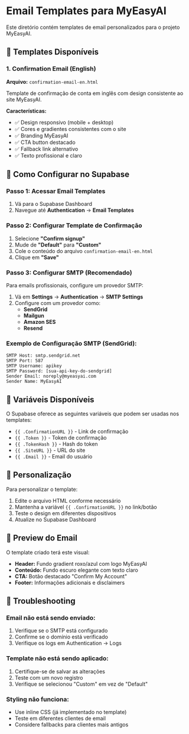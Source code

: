 # Email Templates para MyEasyAI

Este diretório contém templates de email personalizados para o projeto MyEasyAI.

## 📧 Templates Disponíveis

### 1. Confirmation Email (English)
**Arquivo:** `confirmation-email-en.html`

Template de confirmação de conta em inglês com design consistente ao site MyEasyAI.

**Características:**
- ✅ Design responsivo (mobile + desktop)
- ✅ Cores e gradientes consistentes com o site
- ✅ Branding MyEasyAI
- ✅ CTA button destacado
- ✅ Fallback link alternativo
- ✅ Texto profissional e claro

## 🚀 Como Configurar no Supabase

### Passo 1: Acessar Email Templates
1. Vá para o Supabase Dashboard
2. Navegue até **Authentication** → **Email Templates**

### Passo 2: Configurar Template de Confirmação
1. Selecione **"Confirm signup"**
2. Mude de **"Default"** para **"Custom"**
3. Cole o conteúdo do arquivo `confirmation-email-en.html`
4. Clique em **"Save"**

### Passo 3: Configurar SMTP (Recomendado)
Para emails profissionais, configure um provedor SMTP:

1. Vá em **Settings** → **Authentication** → **SMTP Settings**
2. Configure com um provedor como:
   - **SendGrid**
   - **Mailgun** 
   - **Amazon SES**
   - **Resend**

### Exemplo de Configuração SMTP (SendGrid):
```
SMTP Host: smtp.sendgrid.net
SMTP Port: 587
SMTP Username: apikey
SMTP Password: [sua-api-key-do-sendgrid]
Sender Email: noreply@myeasyai.com
Sender Name: MyEasyAI
```

## 📝 Variáveis Disponíveis

O Supabase oferece as seguintes variáveis que podem ser usadas nos templates:

- `{{ .ConfirmationURL }}` - Link de confirmação
- `{{ .Token }}` - Token de confirmação
- `{{ .TokenHash }}` - Hash do token
- `{{ .SiteURL }}` - URL do site
- `{{ .Email }}` - Email do usuário

## 🎨 Personalização

Para personalizar o template:

1. Edite o arquivo HTML conforme necessário
2. Mantenha a variável `{{ .ConfirmationURL }}` no link/botão
3. Teste o design em diferentes dispositivos
4. Atualize no Supabase Dashboard

## 📱 Preview do Email

O template criado terá este visual:

- **Header:** Fundo gradient roxo/azul com logo MyEasyAI
- **Conteúdo:** Fundo escuro elegante com texto claro
- **CTA:** Botão destacado "Confirm My Account"
- **Footer:** Informações adicionais e disclaimers

## 🔧 Troubleshooting

### Email não está sendo enviado:
1. Verifique se o SMTP está configurado
2. Confirme se o domínio está verificado
3. Verifique os logs em Authentication → Logs

### Template não está sendo aplicado:
1. Certifique-se de salvar as alterações
2. Teste com um novo registro
3. Verifique se selecionou "Custom" em vez de "Default"

### Styling não funciona:
- Use inline CSS (já implementado no template)
- Teste em diferentes clientes de email
- Considere fallbacks para clientes mais antigos
